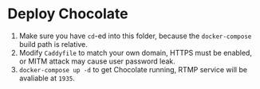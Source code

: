 # Deploy Chocolate

1. Make sure you have `cd`-ed into this folder,
   because the `docker-compose` build path is relative.
2. Modify `Caddyfile` to match your own domain, 
   HTTPS must be enabled, or MITM attack may cause
   user password leak.
3. `docker-compose up -d` to get Chocolate running,
   RTMP service will be avaliable at `1935`.
